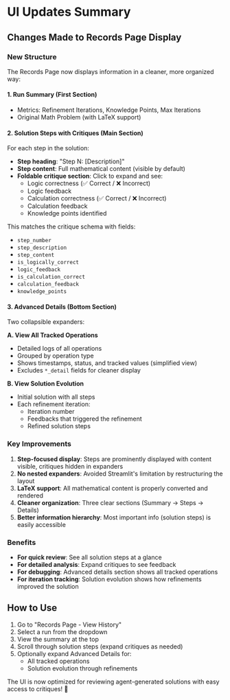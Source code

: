 # UI Updates Summary

## Changes Made to Records Page Display

### New Structure

The Records Page now displays information in a cleaner, more organized way:

#### 1. **Run Summary** (First Section)
- Metrics: Refinement Iterations, Knowledge Points, Max Iterations
- Original Math Problem (with LaTeX support)

#### 2. **Solution Steps with Critiques** (Main Section)
For each step in the solution:
- **Step heading**: "Step N: [Description]"
- **Step content**: Full mathematical content (visible by default)
- **Foldable critique section**: Click to expand and see:
  - Logic correctness (✅ Correct / ❌ Incorrect)
  - Logic feedback
  - Calculation correctness (✅ Correct / ❌ Incorrect)
  - Calculation feedback
  - Knowledge points identified

This matches the critique schema with fields:
- `step_number`
- `step_description`
- `step_content`
- `is_logically_correct`
- `logic_feedback`
- `is_calculation_correct`
- `calculation_feedback`
- `knowledge_points`

#### 3. **Advanced Details** (Bottom Section)
Two collapsible expanders:

**A. View All Tracked Operations**
- Detailed logs of all operations
- Grouped by operation type
- Shows timestamps, status, and tracked values (simplified view)
- Excludes `*_detail` fields for cleaner display

**B. View Solution Evolution**
- Initial solution with all steps
- Each refinement iteration:
  - Iteration number
  - Feedbacks that triggered the refinement
  - Refined solution steps

### Key Improvements

1. **Step-focused display**: Steps are prominently displayed with content visible, critiques hidden in expanders
2. **No nested expanders**: Avoided Streamlit's limitation by restructuring the layout
3. **LaTeX support**: All mathematical content is properly converted and rendered
4. **Cleaner organization**: Three clear sections (Summary → Steps → Details)
5. **Better information hierarchy**: Most important info (solution steps) is easily accessible

### Benefits

- **For quick review**: See all solution steps at a glance
- **For detailed analysis**: Expand critiques to see feedback
- **For debugging**: Advanced details section shows all tracked operations
- **For iteration tracking**: Solution evolution shows how refinements improved the solution

## How to Use

1. Go to "Records Page - View History"
2. Select a run from the dropdown
3. View the summary at the top
4. Scroll through solution steps (expand critiques as needed)
5. Optionally expand Advanced Details for:
   - All tracked operations
   - Solution evolution through refinements

The UI is now optimized for reviewing agent-generated solutions with easy access to critiques! 🎉
